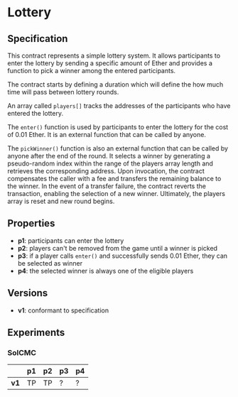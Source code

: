 # Lottery

## Specification

This contract represents a simple lottery system. It allows participants to
enter the lottery by sending a specific amount of Ether and provides a function
to pick a winner among the entered participants.

The contract starts by defining a duration which will define the how much time
will pass between lottery rounds. 

An array called `players[]` tracks the addresses of the participants who have
entered the lottery.

The `enter()` function is used by participants to enter the lottery for the cost
of 0.01 Ether. It is an external function that can be called by anyone.

The `pickWinner()` function is also an external function that can be called by
anyone after the end of the round. It selects a winner by generating a
pseudo-random index within the range of the players array length and retrieves
the corresponding address. Upon invocation, the contract compensates the caller
with a fee and transfers the remaining balance to the winner. In the event of a
transfer failure, the contract reverts the transaction, enabling the selection
of a new winner. Ultimately, the players array is reset and new round begins.

## Properties

- **p1**: participants can enter the lottery
- **p2**: players can't be removed from the game until a winner is picked
- **p3**: if a player calls `enter()` and successfully sends 0.01 Ether, they
  can be selected as winner
- **p4**: the selected winner is always one of the eligible players

## Versions

- **v1**: conformant to specification

## Experiments

### SolCMC

|        | **p1** | **p2** | **p3** | **p4** |
| ------ |--------|--------|--------|--------|
| **v1** | TP     | TP     | ?      | ?      | 
